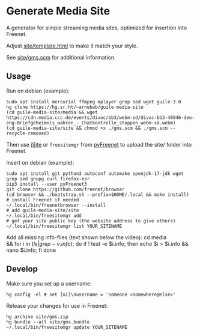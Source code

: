 Generate Media Site
===================

A generator for simple streaming media sites, optimized for insertion into Freenet.

Adjust [site/template.html](site/template.html) to make it match your style.

See [site/gms.scm](site/gms.scm) for additional information.

## Usage

Run on debian (example):

    sudo apt install mercurial ffmpeg mplayer grep sed wget guile-3.0
    hg clone https://hg.sr.ht/~arnebab/guile-media-site
    (cd guile-media-site/media && wget https://cdn.media.ccc.de/events/divoc/bb3/webm-sd/divoc-bb3-48946-deu-eng-Briefgeheimnis_wahren_-_Chatkontrolle_stoppen_webm-sd.webm)
    (cd guile-media-site/site && chmod +x ./gms.scm && ./gms.scm --recycle-removed)

Then use [jSite](https://github.com/Bombe/jSite) or `freesitemgr` from [pyFreenet](https://github.com/freenet/pyFreenet) to upload the site/ folder into Freenet.

Insert on debian (example):

    sudo apt install git python3 autoconf automake openjdk-17-jdk wget grep sed gnupg curl firefox-esr
    pip3 install --user pyFreenet3
    git clone https://github.com/freenet/browser
    (cd browser && ./bootstrap.sh --prefix=$HOME/.local && make install)
    # install Freenet if needed
    ~/.local/bin/freenetbrowser --install
    # add guile-media-site/site
    ~/.local/bin/freesitemgr add
    # get your site public key (the website address to give others)
    ~/.local/bin/freesitemgr list YOUR_SITENAME

Add all missing info-files (text shown below the video):
    cd media \
    && for i in $(ls | grep -v .info$); do 
        if ! test -e $i.info; then 
            echo $i > $i.info && nano $i.info; 
        fi
    done

## Develop

Make sure you set up a username:

    hg config -el # set [ui]\nusername = 'someone <somewhere@else>'

Release your changes for use in Freenet:

    hg archive site/gms.zip
    hg bundle --all site/gms.bundle
    ~/.local/bin/freesitemgr update YOUR_SITENAME
